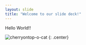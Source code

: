 ```yaml
---
layout: slide
title: "Welcome to our slide deck!"
---
```


Hello World!!

![cherryontop-o-cat](https://octodex.github.com/images/cherryontop-o-cat.png)
{: .center}
